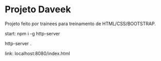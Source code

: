 # Projeto Daveek

Projeto feito por trainees para treinamento de HTML/CSS/BOOTSTRAP.

start: 
npm i -g http-server

http-server .

link: localhost:8080/index.html